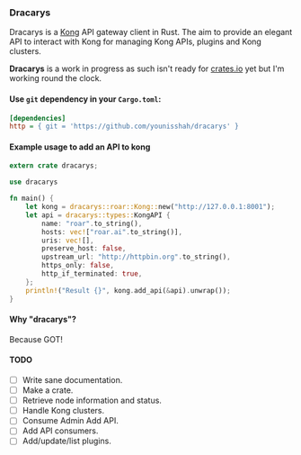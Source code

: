 ### Dracarys

Dracarys is a [Kong](https://getkong.org) API gateway client in Rust. The aim to provide an elegant API to interact
with Kong for managing Kong APIs, plugins and Kong clusters.

**Dracarys** is a work in progress as such isn't ready for [crates.io](http://crates.io) yet but I'm working
round the clock.

#### Use `git` dependency in your `Cargo.toml`:

```ini
[dependencies]
http = { git = 'https://github.com/younisshah/dracarys' }
```


#### Example usage to add an API to kong

```rust
extern crate dracarys;

use dracarys

fn main() {
    let kong = dracarys::roar::Kong::new("http://127.0.0.1:8001");
    let api = dracarys::types::KongAPI {
        name: "roar".to_string(),
        hosts: vec!["roar.ai".to_string()],
        uris: vec![],
        preserve_host: false,
        upstream_url: "http://httpbin.org".to_string(),
        https_only: false,
        http_if_terminated: true,
    };
    println!("Result {}", kong.add_api(&api).unwrap());
}
```

#### Why "dracarys"?

Because GOT!

#### TODO

- [ ] Write sane documentation.
- [ ] Make a crate.
- [ ] Retrieve node information and status.
- [ ] Handle Kong clusters.
- [ ] Consume Admin Add API.
- [ ] Add API consumers.
- [ ] Add/update/list plugins.